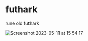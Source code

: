 # futhark
rune old futhark

![Screenshot 2023-05-11 at 15 54 17](https://github.com/dmytra/futhark/assets/105235692/fe869b31-d672-48d9-adde-30de940285c6)

